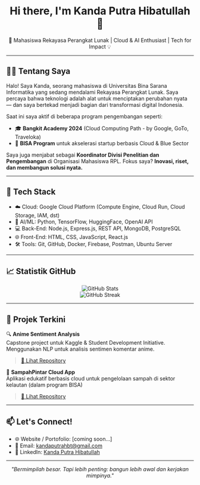 
<h1 align="center">Hi there, I'm Kanda Putra Hibatullah 👋</h1>
<p align="center">
  🚀 Mahasiswa Rekayasa Perangkat Lunak | Cloud & AI Enthusiast | Tech for Impact 💡
</p>

---

## 👨‍💻 Tentang Saya

Halo! Saya Kanda, seorang mahasiswa di Universitas Bina Sarana Informatika yang sedang mendalami Rekayasa Perangkat Lunak. Saya percaya bahwa teknologi adalah alat untuk menciptakan perubahan nyata — dan saya bertekad menjadi bagian dari transformasi digital Indonesia.  

Saat ini saya aktif di beberapa program pengembangan seperti:
- 🎓 **Bangkit Academy 2024** (Cloud Computing Path - by Google, GoTo, Traveloka)
- 🌊 **BISA Program** untuk akselerasi startup berbasis Cloud & Blue Sector

Saya juga menjabat sebagai **Koordinator Divisi Penelitian dan Pengembangan** di Organisasi Mahasiswa RPL. Fokus saya? **Inovasi, riset, dan membangun solusi nyata.**

---

## 🧰 Tech Stack

- ☁️ Cloud: Google Cloud Platform (Compute Engine, Cloud Run, Cloud Storage, IAM, dst)
- 🧠 AI/ML: Python, TensorFlow, HuggingFace, OpenAI API
- 💻 Back-End: Node.js, Express.js, REST API, MongoDB, PostgreSQL
- 🌐 Front-End: HTML, CSS, JavaScript, React.js
- 🛠️ Tools: Git, GitHub, Docker, Firebase, Postman, Ubuntu Server

---

## 📈 Statistik GitHub

<p align="center">
  <img src="https://github-readme-stats.vercel.app/api?username=kandaputra&show_icons=true&theme=radical" alt="GitHub Stats" />
  <br/>
  <img src="https://github-readme-streak-stats.herokuapp.com/?user=kandaputra&theme=radical" alt="GitHub Streak" />
</p>

---

## 🌱 Projek Terkini

🔍 **Anime Sentiment Analysis**  
Capstone project untuk Kaggle & Student Development Initiative. Menggunakan NLP untuk analisis sentimen komentar anime.  
> [📁 Lihat Repository](https://github.com/kandaputra/anime-sentiment-analysis)

🌊 **SampahPintar Cloud App**  
Aplikasi edukatif berbasis cloud untuk pengelolaan sampah di sektor kelautan (dalam program BISA)  
> [📁 Lihat Repository](https://github.com/kandaputra/sampahpintar)

---

## 📫 Let's Connect!

- 🌐 Website / Portofolio: [coming soon...]
- 📧 Email: kandaputrahbt@gmail.com
- 💼 LinkedIn: [Kanda Putra Hibatullah](www.linkedin.com/in/kanda-putra-hibatullah-96a032241)

---

<p align="center"><i>"Bermimpilah besar. Tapi lebih penting: bangun lebih awal dan kerjakan mimpinya."</i></p>

